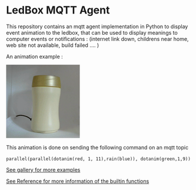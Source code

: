 # LedBox MQTT Agent



This repository contains an mqtt agent implementation in Python to display event animation to the ledbox, that can be used to display meanings to computer events or notifications : (internet link down, childrens near home, web site not available, build failed .... )

An animation example :

![](doc/images/parallel_parallel_dotanim_red__1__11__rain_blue____dotanim_green_1_9__.avi.gif)

This animation is done on sending the following command on an mqtt topic
```
parallel(parallel(dotanim(red, 1, 11),rain(blue)), dotanim(green,1,9))
```



[See gallery for more examples](doc/gallery.md)

[See Reference for more information of the builtin functions](LedBox_Animations.md)
